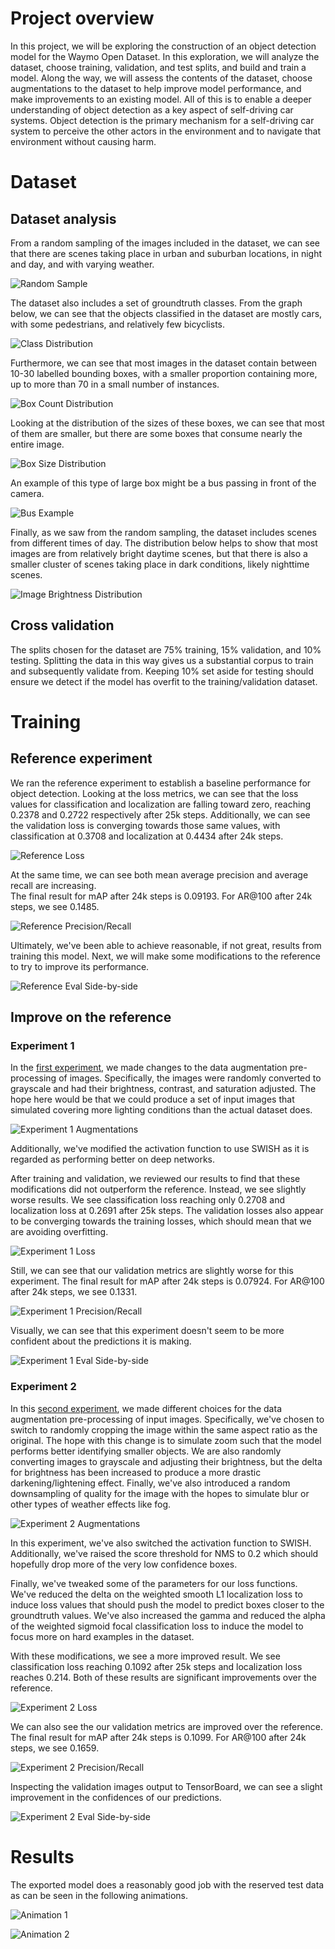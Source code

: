 # Project overview

In this project, we will be exploring the construction of an object detection model for the Waymo Open Dataset.
In this exploration, we will analyze the dataset, choose training, validation, and test splits, and build and train a model.
Along the way, we will assess the contents of the dataset, choose augmentations to the dataset to help improve model performance, and make improvements to an existing model.
All of this is to enable a deeper understanding of object detection as a key aspect of self-driving car systems.
Object detection is the primary mechanism for a self-driving car system to perceive the other actors in the environment and to navigate that environment without causing harm.

# Dataset

## Dataset analysis

From a random sampling of the images included in the dataset, we can see that there are scenes taking place in urban and suburban locations, in night and day, and with varying weather.

![Random Sample](./assets/random-sample.png)

The dataset also includes a set of groundtruth classes. From the graph below, we can see that the objects classified in the dataset are mostly cars, with some pedestrians, and relatively few bicyclists.

![Class Distribution](./assets/class-distribution.png)

Furthermore, we can see that most images in the dataset contain between 10-30 labelled bounding boxes, with a smaller proportion containing more, up to more than 70 in a small number of instances.

![Box Count Distribution](./assets/box-count-distribution.png)

Looking at the distribution of the sizes of these boxes, we can see that most of them are smaller, but there are some boxes that consume nearly the entire image.

![Box Size Distribution](./assets/box-size-distribution.png)

An example of this type of large box might be a bus passing in front of the camera.

![Bus Example](./assets/bus-example.png)

Finally, as we saw from the random sampling, the dataset includes scenes from different times of day. The distribution below helps to show that most images are from relatively bright daytime scenes, but that there is also a smaller cluster of scenes taking place in dark conditions, likely nighttime scenes.

![Image Brightness Distribution](./assets/image-brightness-distribution.png)

## Cross validation

The splits chosen for the dataset are 75% training, 15% validation, and 10% testing.
Splitting the data in this way gives us a substantial corpus to train and subsequently validate from.
Keeping 10% set aside for testing should ensure we detect if the model has overfit to the training/validation dataset.

# Training

## Reference experiment

We ran the reference experiment to establish a baseline performance for object detection.
Looking at the loss metrics, we can see that the loss values for classification and localization are falling toward zero, reaching 0.2378 and 0.2722 respectively after 25k steps.
Additionally, we can see the validation loss is converging towards those same values, with classification at 0.3708 and localization at 0.4434 after 24k steps.

![Reference Loss](./assets/reference/loss.png)

At the same time, we can see both mean average precision and average recall are increasing.\
The final result for mAP after 24k steps is 0.09193.
For AR@100 after 24k steps, we see 0.1485.

![Reference Precision/Recall](./assets/reference/precision-recall.png)

Ultimately, we've been able to achieve reasonable, if not great, results from training this model.
Next, we will make some modifications to the reference to try to improve its performance.

![Reference Eval Side-by-side](./assets/reference/eval-side-by-side.png)

## Improve on the reference

### Experiment 1

In the [first experiment](./experiments/pipelines/experiment-1.config), we made changes to the data augmentation pre-processing of images.
Specifically, the images were randomly converted to grayscale and had their brightness, contrast, and saturation adjusted.
The hope here would be that we could produce a set of input images that simulated covering more lighting conditions than the actual dataset does.

![Experiment 1 Augmentations](./assets/experiment-1/augmentations.png)

Additionally, we've modified the activation function to use SWISH as it is regarded as performing better on deep networks.

After training and validation, we reviewed our results to find that these modifications did not outperform the reference. Instead, we see slightly worse results.
We see classification loss reaching only 0.2708 and localization loss at 0.2691 after 25k steps.
The validation losses also appear to be converging towards the training losses, which should mean that we are avoiding overfitting.

![Experiment 1 Loss](./assets/experiment-1/loss.png)

Still, we can see that our validation metrics are slightly worse for this experiment.
The final result for mAP after 24k steps is 0.07924.
For AR@100 after 24k steps, we see 0.1331.

![Experiment 1 Precision/Recall](./assets/experiment-1/precision-recall.png)

Visually, we can see that this experiment doesn't seem to be more confident about the predictions it is making.

![Experiment 1 Eval Side-by-side](./assets/experiment-1/eval-side-by-side.png)

### Experiment 2

In this [second experiment](./experiments/pipelines/experiment-2.config), we made different choices for the data augmentation pre-processing of input images.
Specifically, we've chosen to switch to randomly cropping the image within the same aspect ratio as the original.
The hope with this change is to simulate zoom such that the model performs better identifying smaller objects.
We are also randomly converting images to grayscale and adjusting their brightness, but the delta for brightness has been increased to produce a more drastic darkening/lightening effect.
Finally, we've also introduced a random downsampling of quality for the image with the hopes to simulate blur or other types of weather effects like fog.

![Experiment 2 Augmentations](./assets/experiment-2/augmentations.png)

In this experiment, we've also switched the activation function to SWISH.
Additionally, we've raised the score threshold for NMS to 0.2 which should hopefully drop more of the very low confidence boxes.

Finally, we've tweaked some of the parameters for our loss functions.
We've reduced the delta on the weighted smooth L1 localization loss to induce loss values that should push the model to predict boxes closer to the groundtruth values.
We've also increased the gamma and reduced the alpha of the weighted sigmoid focal classification loss to induce the model to focus more on hard examples in the dataset.

With these modifications, we see a more improved result.
We see classification loss reaching 0.1092 after 25k steps and localization loss reaches 0.214.
Both of these results are significant improvements over the reference.

![Experiment 2 Loss](./assets/experiment-2/loss.png)

We can also see the our validation metrics are improved over the reference.
The final result for mAP after 24k steps is 0.1099.
For AR@100 after 24k steps, we see 0.1659.

![Experiment 2 Precision/Recall](./assets/experiment-2/precision-recall.png)

Inspecting the validation images output to TensorBoard, we can see a slight improvement in the confidences of our predictions.

![Experiment 2 Eval Side-by-side](./assets/experiment-2/eval-side-by-side.png)

# Results

The exported model does a reasonably good job with the reserved test data as can be seen in the following animations.

![Animation 1](./assets/animation-1.gif)

![Animation 2](./assets/animation-2.gif)
